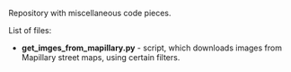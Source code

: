 Repository with miscellaneous code pieces.  
  
List of files:  
- **get_imges_from_mapillary.py** - script, which downloads images from Mapillary street maps, using certain filters.

